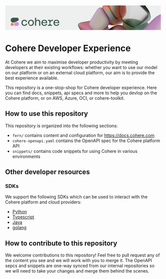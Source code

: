 ![](./banner.png)

# Cohere Developer Experience

At Cohere we aim to maximise developer productivity by meeting developers at their existing workflows: whether you want to use our model on our platform or on an external cloud platform, our aim is to provide the best experience available.

This repository is a one-stop-shop for Cohere developer experience. Here you can find docs, snippets, api specs and more to help you devlop on the Cohere platform, or on AWS, Azure, OCI, or cohere-toolkit.

## How to use this repository

This repository is organized into the following sections:

- `fern/` contains content and configuration for https://docs.cohere.com
- `cohere-openapi.yaml` contains the OpenAPI spec for the Cohere platform API
- `snippets/` contains code snippets for using Cohere in various environments

## Other developer resources

### SDKs

We support the following SDKs which can be used to interact with the Cohere platform and cloud providers:

- [Python](https://github.com/cohere-ai/cohere-python)
- [Typescript](https://github.com/cohere-ai/cohere-typescript)
- [Java](https://github.com/cohere-ai/cohere-java)
- [golang](https://github.com/cohere-ai/cohere-go)


## How to contribute to this repository

We welcome contributions to this repository! Feel free to pull request any of the content you see and we will work with you to merge it. The OpenAPI sepcs and snippets are one-way synced from our internal repositories so we will need to take your changes and merge them behind the scenes.

